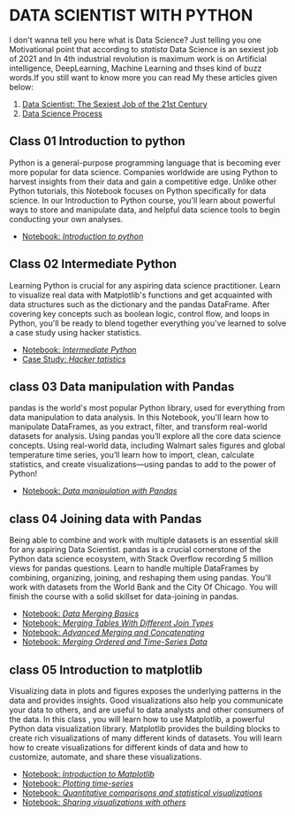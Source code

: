 # DATA SCIENTIST WITH PYTHON
I don't wanna tell you here what is Data Science? Just telling you one Motivational point that according to <em>statista</em> Data Science is an sexiest job of 2021 and In 4th industrial revolution is maximum work is on Artificial intelligence, DeepLearning, Machine Learning and thses kind of buzz words.If you still want to know more you can read My these articles given below:
 <ol>
 <li><a href= "https://qasim1020.medium.com/data-scientist-the-sexiest-job-of-the-21st-century-9b81b680d54a">Data Scientist: The Sexiest Job of the 21st Century</a></li>
 <li><a href= "https://qasim1020.medium.com/data-science-process-386cca0e70e">Data Science Process</a></li>  
 </ol>
 
## Class 01 Introduction to python
Python is a general-purpose programming language that is becoming ever more popular for data science. Companies worldwide are using Python to harvest insights from their data and gain a competitive edge. Unlike other Python tutorials, this Notebook focuses on Python specifically for data science. In our Introduction to Python course, you’ll learn about powerful ways to store and manipulate data, and helpful data science tools to begin conducting your own analyses.
- <a href= "https://github.com/aiwithqasim/datascientist-python/blob/main/class%2001%20Introduction%20to%20Python/class01%20Introduction%20to%20DS%20with%20Python.ipynb">Notebook: <em>Introduction to python</em></a>

## Class 02 Intermediate Python
Learning Python is crucial for any aspiring data science practitioner. Learn to visualize real data with Matplotlib's functions and get acquainted with data structures such as the dictionary and the pandas DataFrame. After covering key concepts such as boolean logic, control flow, and loops in Python, you'll be ready to blend together everything you've learned to solve a case study using hacker statistics.
- <a href= "https://github.com/aiwithqasim/datascientist-python/blob/main/class%2002%20Intermediate%20Python/class%2002%20Intermediate%20Python.ipynb">Notebook: <em>Intermediate Python</em></a>
- <a href= "https://github.com/aiwithqasim/datascientist-python/blob/main/class%2002%20Intermediate%20Python/Case%20Study%20(Hacker%20Statistics).ipynb">Case Study: <em>Hacker tatistics</em></a>

## class 03 Data manipulation with Pandas
pandas is the world's most popular Python library, used for everything from data manipulation to data analysis. In this Notebook, you'll learn how to manipulate DataFrames, as you extract, filter, and transform real-world datasets for analysis. Using pandas you’ll explore all the core data science concepts. Using real-world data, including Walmart sales figures and global temperature time series, you’ll learn how to import, clean, calculate statistics, and create visualizations—using pandas to add to the power of Python!
- <a href= "https://github.com/aiwithqasim/datascientist-python/blob/main/class%2003%20Data%20manipulation%20with%20Pandas/class%2003%20Data%20Manipulation%20with%20Pandas.ipynb">Notebook: <em>Data manipulation with Pandas</em></a>

## class 04 Joining data with Pandas
Being able to combine and work with multiple datasets is an essential skill for any aspiring Data Scientist. pandas is a crucial cornerstone of the Python data science ecosystem, with Stack Overflow recording 5 million views for pandas questions. Learn to handle multiple DataFrames by combining, organizing, joining, and reshaping them using pandas. You'll work with datasets from the World Bank and the City Of Chicago. You will finish the course with a solid skillset for data-joining in pandas.
- <a href= "https://github.com/aiwithqasim/datascientist-python/blob/main/class%2004%20Joining%20Data%20with%20Pandas/join_pandas_class1.ipynb">Notebook: <em>Data Merging Basics</em></a>
- <a href= "https://github.com/aiwithqasim/datascientist-python/blob/main/class%2004%20Joining%20Data%20with%20Pandas/join_pandas_class2.ipynb">Notebook: <em>Merging Tables With Different Join Types</em></a>
- <a href= "https://github.com/aiwithqasim/datascientist-python/blob/main/class%2004%20Joining%20Data%20with%20Pandas/join_pandas_class3.ipynb">Notebook: <em>Advanced Merging and Concatenating</em></a>
- <a href= "https://github.com/aiwithqasim/datascientist-python/blob/main/class%2004%20Joining%20Data%20with%20Pandas/join_pandas_class4.ipynb">Notebook: <em>Merging Ordered and Time-Series Data</em></a>

## class 05 Introduction to matplotlib
Visualizing data in plots and figures exposes the underlying patterns in the data and provides insights. Good visualizations also help you communicate your data to others, and are useful to data analysts and other consumers of the data. In this class , you will learn how to use Matplotlib, a powerful Python data visualization library. Matplotlib provides the building blocks to create rich visualizations of many different kinds of datasets. You will learn how to create visualizations for different kinds of data and how to customize, automate, and share these visualizations.
- <a href= "https://github.com/aiwithqasim/datascientist-python/blob/main/class%2005%20Introduction%20to%20data%20visualization%20with%20matplotlib/class1_intro%20matplotlib.ipynb">Notebook: <em>Introduction to Matplotlib</em></a>
- <a href= "https://github.com/aiwithqasim/datascientist-python/blob/main/class%2005%20Introduction%20to%20data%20visualization%20with%20matplotlib/class2_plotting%20time%20series.ipynb">Notebook: <em>Plotting time-series</em></a>
- <a href= "https://github.com/aiwithqasim/datascientist-python/blob/main/class%2005%20Introduction%20to%20data%20visualization%20with%20matplotlib/class3_quantitative%20comparisons.ipynb">Notebook: <em>Quantitative comparisons and statistical visualizations</em></a>
- <a href= "https://github.com/aiwithqasim/datascientist-python/blob/main/class%2005%20Introduction%20to%20data%20visualization%20with%20matplotlib/class4_prepare%20for%20share.ipynb">Notebook: <em>Sharing visualizations with others</em></a>


<!--
- <a href= "">Notebook: <em></em></a>
-->
